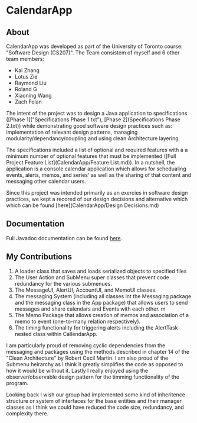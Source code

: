 # CalendarApp

## About
CalendarApp was developed as part of the University of Toronto course:  "Software Design (CS207)". The Team consistem of myself and 6 other team members: 
- Kai Zhang
- Lotus Zie
- Raymond Liu
- Roland G
- Xiaoning Wang
- Zach Folan

The intent of the project was to design a Java application to specifications ([Phase 1]("Specifications Phase 1.txt"), [Phase 2](Specifications Phase 2.txt)) while demonstrating good software design practices such as: implementation of relevant design patterns, managing modularity/dependancy/coupling and using clean Architecture layering. 

The specifications included a list of optional and required features with a a minimum number of optional features that must be implemented ([Full Project Feature List](CalendarApp/Feature List.md)). In a nutshell, the application is a console calendar application which allows for schedualing events, alerts, memos, and series' as well as the sharing of that content and messaging other calendar users. 

Since this project was intended primarily as an exercies in software design practices, we kept a recored of our design decisions and alternative which which can be found [here](CalendarApp/Design Decisions.md)

## Documentation
Full Javadoc documentation can be found [here](CalendarApp/JavaDoc/index.html).

## My Contributions
1. A loader class that saves and loads serialized objects to specified files
2. The User Action and SubMenu super classes that prevent code redundancy for the various submenues.
3. The MessageUI, AlertUI, AccountUI, and MemoUI classes.
4. The messaging System (including all classes int the Messaging package and the messaging class in the App package) that allows users to send messages and share calendars and Events with each other. m
5. The Memo Package that allows creation of memos and association of a memo to event (one-to-many relation respectively).
6. The timing functionality for triggering alerts including the AlertTask nested class within CallendarApp. 

I am particularly proud of removing cyclic dependencies from the messaging and packages using the methods described in chapter 14 of the "Clean Architecture" by Robert Cecil Martin. I am also proud of the Submenu heirarchy as I think it greatly simplifies the code as opposed to how it would be without it. Lastly I really enjoyed using the observer/observable design pattern for the timming functionality of the program.

Looking back I wish our group had implemented some kind of inheritence structure or system of interfaces for the base entities and their manager classes as I think we could have reduced the code size, redundancy, and complexity there.
